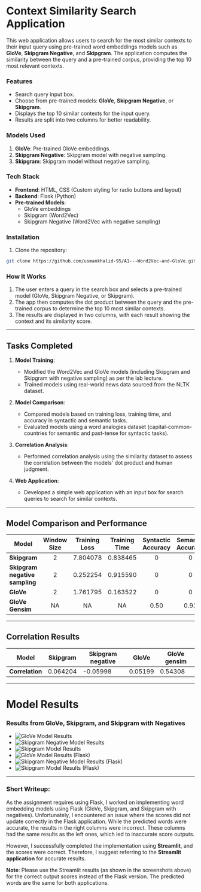 # Context Similarity Search Application

This web application allows users to search for the most similar contexts to their input query using pre-trained word embeddings models such as **GloVe**, **Skipgram Negative**, and **Skipgram**. The application computes the similarity between the query and a pre-trained corpus, providing the top 10 most relevant contexts.

### Features
- Search query input box.
- Choose from pre-trained models: **GloVe**, **Skipgram Negative**, or **Skipgram**.
- Displays the top 10 similar contexts for the input query.
- Results are split into two columns for better readability.

### Models Used
1. **GloVe**: Pre-trained GloVe embeddings.
2. **Skipgram Negative**: Skipgram model with negative sampling.
3. **Skipgram**: Skipgram model without negative sampling.

### Tech Stack
- **Frontend**: HTML, CSS (Custom styling for radio buttons and layout)
- **Backend**: Flask (Python)
- **Pre-trained Models**: 
    - GloVe embeddings
    - Skipgram (Word2Vec)
    - Skipgram Negative (Word2Vec with negative sampling)

### Installation

1. Clone the repository:

```bash
git clone https://github.com/usmankhalid-95/A1---Word2Vec-and-GloVe.git
```

### How It Works
1. The user enters a query in the search box and selects a pre-trained model (GloVe, Skipgram Negative, or Skipgram).
2. The app then computes the dot product between the query and the pre-trained corpus to determine the top 10 most similar contexts.
3. The results are displayed in two columns, with each result showing the context and its similarity score.

---

## Tasks Completed

1. **Model Training**: 
   - Modified the Word2Vec and GloVe models (including Skipgram and Skipgram with negative sampling) as per the lab lecture.
   - Trained models using real-world news data sourced from the NLTK dataset.

2. **Model Comparison**:
   - Compared models based on training loss, training time, and accuracy in syntactic and semantic tasks.
   - Evaluated models using a word analogies dataset (capital-common-countries for semantic and past-tense for syntactic tasks).
   
3. **Correlation Analysis**:
   - Performed correlation analysis using the similarity dataset to assess the correlation between the models' dot product and human judgment.

4. **Web Application**:
   - Developed a simple web application with an input box for search queries to search for similar contexts.

---

## Model Comparison and Performance

| **Model**                        | **Window Size** | **Training Loss** | **Training Time** | **Syntactic Accuracy** | **Semantic Accuracy** |
|-----------------------------------|:---------------:|:-----------------:|:----------------:|:----------------------:|:---------------------:|
| **Skipgram**                      |        2        |      7.804078     |       0.838465       |           0            |           0           |
| **Skipgram negative sampling** |        2        |      0.252254     |       0.915590       |           0            |           0           |
| **GloVe**                         |        2        |      1.761795     |       0.163522       |           0            |           0           |
| **GloVe Gensim** |       NA        |         NA        |         NA         |         0.50           |         0.93          |

---

## Correlation Results

| **Model**            | **Skipgram** | **Skipgram negative** | **GloVe** | **GloVe gensim** |
|----------------------|--------------|-----------------------|-----------|------------------|
| **Correlation**       |    0.064204  |     -0.05998          |   0.05199 |      0.54308     |

---

# Model Results

### Results from GloVe, Skipgram, and Skipgram with Negatives

- ![GloVe Model Results](streamlitGlove.png)
- ![Skipgram Negative Model Results](streamlitSkipgram_negative.png)
- ![Skipgram Model Results](streamlitSkipgram.png)
- ![GloVe Model Results (Flask)](glove.png)
- ![Skipgram Negative Model Results (Flask)](skipgram_negative.png)
- ![Skipgram Model Results (Flask)](skipgram.png)

---

### Short Writeup:

As the assignment requires using Flask, I worked on implementing word embedding models using Flask (GloVe, Skipgram, and Skipgram with negatives). Unfortunately, I encountered an issue where the scores did not update correctly in the Flask application. While the predicted words were accurate, the results in the right columns were incorrect. These columns had the same results as the left ones, which led to inaccurate score outputs.

However, I successfully completed the implementation using **Streamlit**, and the scores were correct. Therefore, I suggest referring to the **Streamlit application** for accurate results.

**Note**: Please use the Streamlit results (as shown in the screenshots above) for the correct output scores instead of the Flask version. The predicted words are the same for both applications.

